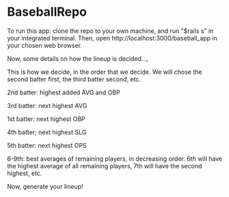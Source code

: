 # BaseballRepo

To run this app: clone the repo to your own machine, and run "$rails s" in your integrated terminal. Then, open http://localhost:3000/baseball_app in your chosen web browser. 

Now, some details on how the lineup is decided...,

This is how we decide, in the order that we decide. We will chose the second batter first, the third batter second, etc.

2nd batter: highest added AVG and OBP

3rd batter: next highest AVG

1st batter: next highest OBP

4th batter; next highest SLG

5th batter: next highest OPS

6-9th: best averages of remaining players, in decreasing order. 6th will have the highest average of all remaining players, 7th will have the second highest, etc.

Now, generate your lineup!
